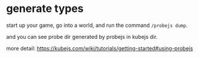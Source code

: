 # generate types

start up your game, go into a world, and run the command `/probejs dump`.

and you can see probe dir generated by probejs in kubejs dir.

more detail: https://kubejs.com/wiki/tutorials/getting-started#using-probejs
